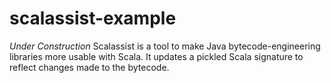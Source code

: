 scalassist-example
==================

*Under Construction* Scalassist is a tool to make Java bytecode-engineering libraries more usable with Scala. It updates a pickled Scala signature to reflect changes made to the bytecode.
